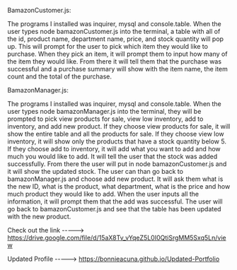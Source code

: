 BamazonCustomer.js:

  The programs I installed was inquirer, mysql and console.table.  When the user types node bamazonCustomer.js into the terminal, a table with all of the id, product name, department name, price, and stock quantity will pop up.  This will prompt for the user to pick which item they would like to purchase.  When they pick an item, it will prompt them to input how many of the item they would like.  From there it will tell them that the purchase was successful and a purchase summary will show with the item name, the item count and the total of the purchase.
  
BamazonManager.js:

  The programs I installed was inquirer, mysql and console.table.  When the user types node bamazonManager.js into the terminal, they will be prompted to pick view products for sale, view low inventory, add to inventory, and add new product.  If they choose view products for sale, it will show the entire table and all the products for sale.  If they choose view low inventory, it will show only the products that have a stock quantity below 5.  If they choose add to inventory, it will add what you want to add and how much you would like to add.  It will tell the user that the stock was added successfully.  From there the user will put in node bamazonCustomer.js and it will show the updated stock.  The user can than go back to bamazonManager.js and choose add new product.  It will ask them what is the new ID, what is the product, what department, what is the price and how much product they would like to add.  When the user inputs all the information, it will prompt them that the add was successful.  The user will go back to bamazonCustomer.js and see that the table has been updated with the new product.



Check out the link -----> https://drive.google.com/file/d/15aX8Tv_vYqeZ5L0I0QtiSrgMM5Sxq5Ln/view

Updated Profile -----> https://bonnieacuna.github.io/Updated-Portfolio
